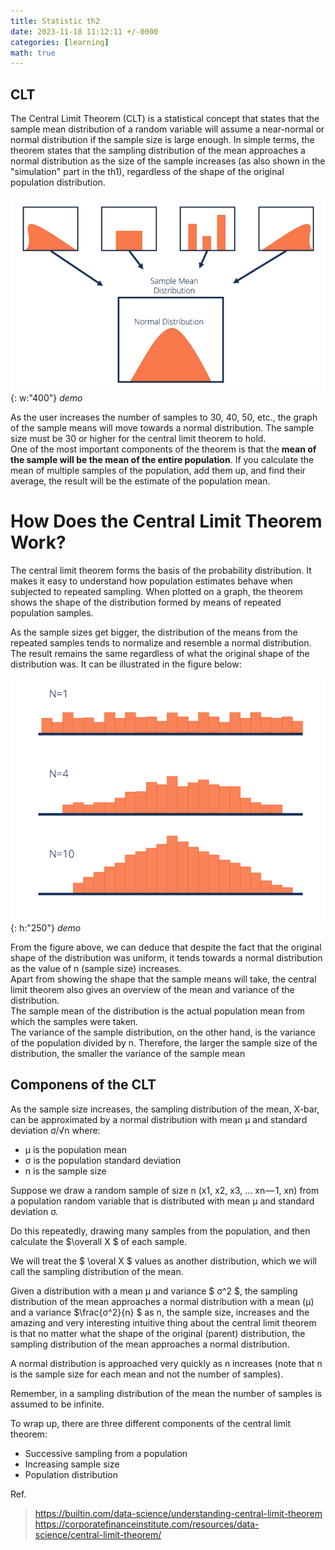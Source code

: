 ```yaml
---
title: Statistic th2
date: 2023-11-18 11:12:11 +/-0000
categories: [learning]
math: true
---
```


## CLT

The Central Limit Theorem (CLT) is a statistical concept that states that the sample mean distribution of a random variable will assume a near-normal or normal distribution if the sample size is large enough. In simple terms, the theorem states that the sampling distribution of the mean approaches a normal distribution as the size of the sample increases (as also shown in the "simulation" part in the th1), regardless of the shape of the original population distribution. <br>


![g2](/assets/statiistics/h3/normal.png){: w:"400"}
_demo_

As the user increases the number of samples to 30, 40, 50, etc., the graph of the sample means will move towards a normal distribution. The sample size must be 30 or higher for the central limit theorem to hold. <br>
One of the most important components of the theorem is that the **mean of the sample will be the mean of the entire population**. If you calculate the mean of multiple samples of the population, add them up, and find their average, the result will be the estimate of the population mean. <br>

# How Does the Central Limit Theorem Work? 
The central limit theorem forms the basis of the probability distribution. It makes it easy to understand how population estimates behave when subjected to repeated sampling. When plotted on a graph, the theorem shows the shape of the distribution formed by means of repeated population samples.

As the sample sizes get bigger, the distribution of the means from the repeated samples tends to normalize and resemble a normal distribution. The result remains the same regardless of what the original shape of the distribution was. It can be illustrated in the figure below:

![g2](/assets/statiistics/H3.5/bell.png){: h:"250"}
_demo_

From the figure above, we can deduce that despite the fact that the original shape of the distribution was uniform, it tends towards a normal distribution as the value of n (sample size) increases. <br>
Apart from showing the shape that the sample means will take, the central limit theorem also gives an overview of the mean and variance of the distribution. <br>
The sample mean of the distribution is the actual population mean from which the samples were taken. <br>
The variance of the sample distribution, on the other hand, is the variance of the population divided by n. Therefore, the larger the sample size of the distribution, the smaller the variance of the sample mean

## Componens of the CLT

As the sample size increases, the sampling distribution of the mean, X-bar, can be approximated by a normal distribution with mean µ and standard deviation σ/√n where:
+ µ is the population mean
+ σ is the population standard deviation
+ n is the sample size

Suppose we draw a random sample of size n (x1, x2, x3, … xn — 1, xn) from a population random variable that is distributed with mean µ and standard deviation σ.

Do this repeatedly, drawing many samples from the population, and then calculate the $\overall X $ of each sample. <br>

We will treat the $ \overal X $ values as another distribution, which we will call the sampling distribution of the mean. <br>

Given a distribution with a mean μ and variance $ σ^2 $, the sampling distribution of the mean approaches a normal distribution with a mean (μ) and a variance $\frac{σ^2}{n} $ as n, the sample size, increases and the amazing and very interesting intuitive thing about the central limit theorem is that no matter what the shape of the original (parent) distribution, the sampling distribution of the mean approaches a normal distribution.

A normal distribution is approached very quickly as n increases (note that n is the sample size for each mean and not the number of samples).

Remember, in a sampling distribution of the mean the number of samples is assumed to be infinite.

To wrap up, there are three different components of the central limit theorem:
+ Successive sampling from a population
+ Increasing sample size
+ Population distribution







Ref.
>https://builtin.com/data-science/understanding-central-limit-theorem
>https://corporatefinanceinstitute.com/resources/data-science/central-limit-theorem/ <br>
